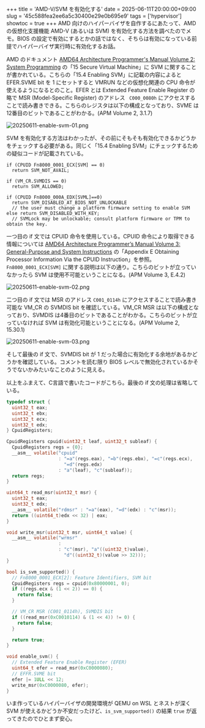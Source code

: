 +++
title = 'AMD-V/SVM を有効化する'
date = 2025-06-11T20:00:00+09:00
slug = '45c588fea2ee6a5c30400e29e0b695e9'
tags = ['hypervisor']
showtoc = true
+++
AMD 向けのハイパーバイザを自作するにあたって、AMD の仮想化支援機能 AMD-V (あるいは SVM) を有効化する方法を調べたのでメモ。BIOS の設定で有効にするとかの話ではなく、そちらは有効になっている前提でハイパーバイザ実行時に有効化するお話。

AMD のドキュメント <a href="https://docs.amd.com/v/u/en-US/24593_3.43" target="_blank">AMD64 Architecture Programmer's Manual Volume 2: System Programming</a> の「15 Secure Virtual Machine」に SVM に関することが書かれている。こちらの「15.4 Enabling SVM」に記載の内容によると EFER.SVME bit を 1 にセットすると VMRUN などの仮想化関連の CPU 命令が使えるようになるとのこと。EFER とは Extended Feature Enable Register の略で MSR (Model-Specific Register) のアドレス ` C000_0080h` にアクセスすることで読み書きできる。こちらのレジスタは以下の構成となっており、SVME は12番目のビットであることがわかる。(APM Volume 2, 3.1.7)

![20250611-enable-svm-01.png](../image/20250611-enable-svm-01.png)

SVM を有効化する方法はわかったが、その前にそもそも有効化できるかどうかをチェックする必要がある。同じく「15.4 Enabling SVM」にチェックするための疑似コードが記載されている。

```
if (CPUID Fn8000_0001_ECX[SVM] == 0)
  return SVM_NOT_AVAIL;

if (VM_CR.SVMDIS == 0)
  return SVM_ALLOWED;

if (CPUID Fn8000_000A_EDX[SVML]==0)
  return SVM_DISABLED_AT_BIOS_NOT_UNLOCKABLE
  // the user must change a platform firmware setting to enable SVM
else return SVM_DISABLED_WITH_KEY;
  // SVMLock may be unlockable; consult platform firmware or TPM to obtain the key.
```

一つ目の if 文では CPUID 命令を使用している。CPUID 命令により取得できる情報については <a href="https://docs.amd.com/v/u/en-US/24594_3.37" target="_blank">AMD64 Architecture Programmer’s Manual Volume 3: General-Purpose and System Instructions</a> の「Appendix E Obtaining Processor Information Via the CPUID Instruction」を参照。`Fn8000_0001_ECX[SVM]` に関する説明は以下の通り。こちらのビットが立っていなかったら SVM は使用不可能ということになる。(APM Volume 3, E.4.2)

![20250611-enable-svm-02.png](../image/20250611-enable-svm-02.png)

二つ目の if 文では MSR のアドレス `C001_0114h` にアクセスすることで読み書き可能な VM_CR の SVMDIS bit を確認している。VM_CR MSR は以下の構成となっており、SVMDIS は4番目のビットであることがわかる。こちらのビットが立っていなければ SVM は有効化可能ということになる。(APM Volume 2, 15.30.1)

![20250611-enable-svm-03.png](../image/20250611-enable-svm-03.png)

そして最後の if 文で、SVMDIS bit が 1 だった場合に有効化する余地があるかどうかを確認している。コメントを読む限り BIOS レベルで無効化されているかそうでないかみたいなことのように見える。

以上をふまえて、C言語で書いたコードがこちら。最後の if 文の処理は省略している。

```c
typedef struct {
  uint32_t eax;
  uint32_t ebx;
  uint32_t ecx;
  uint32_t edx;
} CpuidRegisters;

CpuidRegisters cpuid(uint32_t leaf, uint32_t subleaf) {
  CpuidRegisters regs = {0};
  __asm__ volatile("cpuid"
                   : "=a"(regs.eax), "=b"(regs.ebx), "=c"(regs.ecx),
                     "=d"(regs.edx)
                   : "a"(leaf), "c"(subleaf));
  return regs;
}

uint64_t read_msr(uint32_t msr) {
  uint32_t eax;
  uint32_t edx;
  __asm__ volatile("rdmsr" : "=a"(eax), "=d"(edx) : "c"(msr));
  return ((uint64_t)edx << 32) | eax;
}

void write_msr(uint32_t msr, uint64_t value) {
  __asm__ volatile("wrmsr"
                   :
                   : "c"(msr), "a"((uint32_t)value),
                     "d"((uint32_t)(value >> 32)));
}

bool is_svm_supported() {
  // Fn8000_0001_ECX[2]: Feature Identifiers, SVM bit
  CpuidRegisters regs = cpuid(0x80000001, 0);
  if ((regs.ecx & (1 << 2)) == 0) {
    return false;
  }

  // VM_CR MSR (C001_0114h), SVMDIS bit
  if ((read_msr(0xC0010114) & (1 << 4)) != 0) {
    return false;
  }

  return true;
}

void enable_svm() {
  // Extended Feature Enable Register (EFER)
  uint64_t efer = read_msr(0xC0000080);
  // EFFR.SVME bit
  efer |= 1ULL << 12;
  write_msr(0xC0000080, efer);
}
```

いま作っているハイパーバイザの開発環境が QEMU on WSL とネストが深く SVM が使えるかどうか不安だったけど、`is_svm_supported()` の結果 `true` が返ってきたのでひとまず安心。
